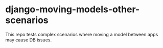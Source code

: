 # django-moving-models-other-scenarios
This repo tests complex scenarios where moving a model between apps may cause DB issues.
